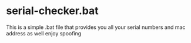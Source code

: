 # serial-checker.bat
This is a simple .bat file that provides you all your serial numbers and mac address as well enjoy spoofing
